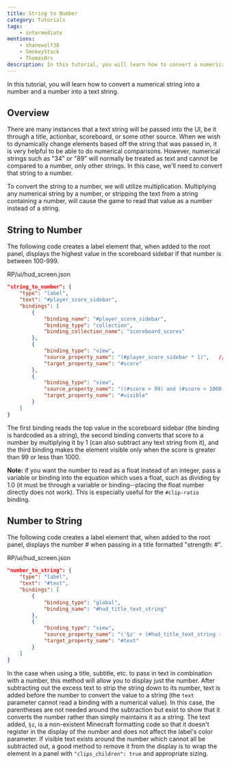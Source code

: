 ```yaml
---
title: String to Number
category: Tutorials
tags:
    - intermediate
mentions:
    - shanewolf38
    - SmokeyStack
    - ThomasOrs
description: In this tutorial, you will learn how to convert a numerical string into a number and a number into a text string.
---
```


In this tutorial, you will learn how to convert a numerical string into a number and a number into a text string.

## Overview

There are many instances that a text string will be passed into the UI, be it through a title, actionbar, scoreboard, or some other source. When we wish to dynamically change elements based off the string that was passed in, it is very helpful to be able to do numerical comparisons. However, numerical strings such as "34" or "89" will normally be treated as text and cannot be compared to a number, only other strings. In this case, we'll need to convert that string to a number.

To convert the string to a number, we will utilize multiplication. Multiplying any numerical string by a number, or stripping the text from a string containing a number, will cause the game to read that value as a number instead of a string.

## String to Number

The following code creates a label element that, when added to the root panel, displays the highest value in the scoreboard sidebar if that number is between 100-999.

<CodeHeader>RP/ui/hud_screen.json</CodeHeader>

```json
"string_to_number": {
    "type": "label",
    "text": "#player_score_sidebar",
    "bindings": [
        {
            "binding_name": "#player_score_sidebar",
            "binding_type": "collection",
            "binding_collection_name": "scoreboard_scores"
        },
        {
            "binding_type": "view",
            "source_property_name": "(#player_score_sidebar * 1)",   // convert score from string to number
            "target_property_name": "#score"
        },
        {
            "binding_type": "view",
            "source_property_name": "((#score > 99) and (#score < 1000))",   // visible between 100-999
            "target_property_name": "#visible"
        }
    ]
}
```

The first binding reads the top value in the scoreboard sidebar (the binding is hardcoded as a string), the second binding converts that score to a number by multiplying it by 1 (can also subtract any text string from it), and the third binding makes the element visible only when the score is greater than 99 or less than 1000.

**Note:** if you want the number to read as a float instead of an integer, pass a variable or binding into the equation which uses a float, such as dividing by 1.0 (it must be through a variable or binding--placing the float number directly does not work). This is especially useful for the `#clip-ratio` binding.

## Number to String

The following code creates a label element that, when added to the root panel, displays the number # when passing in a title formatted "strength: #".

<CodeHeader>RP/ui/hud_screen.json</CodeHeader>

```json
"number_to_string": {
	"type": "label",
	"text": "#text",
	"bindings": [
		{
			"binding_type": "global",
			"binding_name": "#hud_title_text_string"
		},
		{
			"binding_type": "view",
			"source_property_name": "('§z' + (#hud_title_text_string - 'strength: '))",
			"target_property_name": "#text"
		}
	]
}
```

In the case when using a title, subtitle, etc. to pass in text in combination with a number, this method will allow you to display just the number. After subtracting out the excess text to strip the string down to its number, text is added before the number to convert the value to a string (the `text` parameter cannot read a binding with a numerical value). In this case, the parentheses are not needed around the subtraction but exist to show that it converts the number rather than simply maintains it as a string. The text added, `§z`, is a non-existent Minecraft formatting code so that it doesn't register in the display of the number and does not affect the label's color parameter. If visible text exists around the number which cannot all be subtracted out, a good method to remove it from the display is to wrap the element in a panel with `"clips_children": true` and appropriate sizing.
